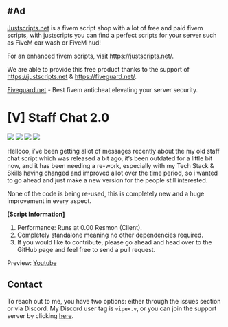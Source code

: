 ## #Ad

[Justscripts.net](https://justscripts.net/) is a fivem script shop with a lot of free and paid fivem scripts, with justscripts you can find a perfect scripts for your server such as FiveM car wash or FiveM hud!

For an enhanced fivem scripts, visit https://justscripts.net/.

We are able to provide this free product thanks to the support of https://justscripts.net & https://fiveguard.net/.

[Fiveguard.net](https://fiveguard.net/)  - Best fivem anticheat elevating your server security.

# [V] Staff Chat 2.0 
![](https://img.shields.io/github/downloads/vipexv/v-staffchat-2.0/total?logo=github)
![](https://img.shields.io/github/downloads/vipexv/v-staffchat-2.0/latest/total?logo=github)
![](https://img.shields.io/github/contributors/vipexv/v-staffchat-2.0?logo=github)
![](https://img.shields.io/github/v/release/vipexv/v-staffchat-2.0?logo=github) 

Hellooo, i’ve been getting allot of messages recently about the my old staff chat script which was released a bit ago, it’s been outdated for a little bit now, and it has been needing a re-work, especially with my Tech Stack & Skills having changed and improved allot over the time period, so i wanted to go ahead and just make a new version for the people still interested.

None of the code is being re-used, this is completely new and a huge improvement in every aspect.

**[Script Information]**
1. Performance: Runs at 0.00 Resmon (Client).
2. Completely standalone meaning no other dependencies required.
3. If you would like to contribute, please go ahead and head over to the GitHub page and feel free to send a pull request.


Preview: [Youtube](https://youtu.be/wy9gUgNr8S0)

## Contact

To reach out to me, you have two options: either through the issues section or via Discord. My Discord user tag is `vipex.v`, or you can join the support server by clicking [here](https://discord.gg/QZgyyBkUkp).
